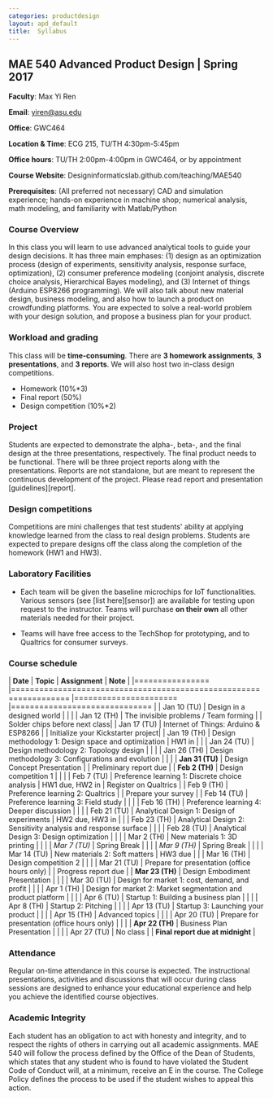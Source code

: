 ```yaml
---
categories: productdesign
layout: apd_default
title:  Syllabus
---
```


## MAE 540 Advanced Product Design | Spring 2017 

**Faculty**: Max Yi Ren 

**Email**: yiren@asu.edu 

**Office**: GWC464

**Location & Time**: ECG 215, TU/TH 4:30pm-5:45pm

**Office hours**: TU/TH 2:00pm-4:00pm in GWC464, or by appointment

**Course Website**: Designinformaticslab.github.com/teaching/MAE540

**Prerequisites**: (All preferred not necessary) CAD and simulation experience; 
hands-on experience in machine shop; numerical analysis, math modeling, and familiarity 
with Matlab/Python

### Course Overview

In this class you will learn to use advanced analytical tools to guide your design decisions. 
It has three main emphases: (1) design as an optimization process (design of experiments, sensitivity analysis,
response surface, optimization), (2) consumer preference modeling (conjoint analysis, discrete choice analysis,
Hierarchical Bayes modeling), and (3) 
Internet of things (Arduino ESP8266 programming). We will also talk about new material design, business modeling, 
and also how to launch a product on crowdfunding platforms. You are expected to solve a real-world problem with your 
design solution, and propose a business plan for your product.

### Workload and grading

This class will be **time-consuming**. There are **3 homework assignments**, **3 presentations**, and **3 reports**. We will also
host two in-class design competitions.

* Homework (10%*3)
* Final report (50%)
* Design competition (10%*2)

### Project

Students are expected to demonstrate the alpha-, beta-, and the final design at the three presentations, respectively.
The final product needs to be functional. There will be three project reports along with the presentations. Reports are 
not standalone, but are meant to represent the continuous development of the project. Please read report and presentation 
[guidelines][report]. 

### Design competitions

Competitions are mini challenges that test students' ability at applying knowledge learned from the class to real design
problems. Students are expected to prepare designs off the class along the completion of the homework (HW1 and HW3). 

### Laboratory Facilities

* Each team will be given the baseline microchips for IoT functionalities. Various sensors (see [list here][sensor]) are 
available for testing upon request to the instructor. Teams will purchase **on their own** all other materials needed for
their project.

* Teams will have free access to the TechShop for prototyping, and to Qualtrics for consumer surveys.

### Course schedule

| **Date**      	            | **Topic**                                                            	| **Assignment** 	        | **Note** 	                        |
|================               |==================================================================     |======================     |==============================     |
| Jan 10 (TU)	                | Design in a designed world                                      	|            	        |                           	|
| Jan 12 (TH)	                | The invisible problems / Team forming                             |            	        | Solder chips before next class|
| Jan 17 (TU)	                | Internet of Things: Arduino & ESP8266                            	|            	        | Initialize your Kickstarter project|
| Jan 19 (TH)	            | Design methodology 1: Design space and optimization             	| HW1 in      	        |      	                        |
| Jan 24 (TU)	            | Design methodology 2: Topology design                            	|            	        |      	                        |
| Jan 26 (TH)	            | Design methodology 3: Configurations and evolution               	|            	        |      	                        |
| **Jan 31 (TU)**           | Design Concept Presentation                                   	|            	        | Preliminary report due        |
| **Feb 2  (TH)**	        | Design competition 1                                            	|            	        |      	                        |
| Feb 7  (TU)	            | Preference learning 1: Discrete choice analysis                 	| HW1 due, HW2 in      	| Register on Qualtrics      	|
| Feb 9  (TH)	            | Preference learning 2: Qualtrics                  	            |            	        | Prepare your survey     	    |
| Feb 14 (TU)	            | Preference learning 3: Field study                                |            	        |      	                        |
| Feb 16 (TH)	            | Preference learning 4: Deeper discussion                         	|            	        |      	                        |
| Feb 21 (TU)	            | Analytical Design 1: Design of experiments                        | HW2 due, HW3 in      	|                           	|
| Feb 23 (TH)	            | Analytical Design 2: Sensitivity analysis and response surface    |            	        |                           	|
| Feb 28 (TU)	            | Analytical Design 3: Design optimization                          |            	        |                           	|
| Mar 2  (TH)	            | New materials 1: 3D printing                                      |            	        |                           	|
| *Mar 7  (TU)*	            | Spring Break                                                     	|            	        |                           	|
| *Mar 9  (TH)*	            | Spring Break                                                     	|            	        |                               |
| Mar 14 (TU)	            | New materials 2: Soft matters                                          	| HW3 due               |                           	|
| Mar 16 (TH)	            | Design competition 2                                   	|            	        |                            	|
| Mar 21 (TU)	            | Prepare for presentation (office hours only)                     	|            	        | Progress report due     	    |
| **Mar 23 (TH)**	        | Design Embodiment Presentation                                |              	        |                           	|
| Mar 30 (TU)	            | Design for market 1: cost, demand, and profit 	                |            	        |                           	|
| Apr 1  (TH)	            | Design for market 2: Market segmentation and product platform     |            	        |                           	|
| Apr 6  (TU)	            | Startup 1: Building a business plan                               |            	        |                            	|
| Apr 8  (TH)	            | Startup 2: Pitching                              	                |            	        |                            	|
| Apr 13 (TU)	            | Startup 3: Launching your product                                 |            	        |                            	|
| Apr 15 (TH)	            | Advanced topics                                      	            |            	        |                            	|
| Apr 20 (TU)	            | Prepare for presentation (office hours only)                    	|            	        |                            	|
| **Apr 22 (TH)**	            | Business Plan Presentation                                        |            	        |                            	|
| Apr 27 (TU)	            | No class                                                         	|            	        | **Final report due at midnight**             	|

### Attendance

Regular on-time attendance in this course is expected. The instructional presentations, 
activities and discussions that will occur during class sessions are designed to enhance
 your educational experience and help you achieve the identified course objectives.
 
### Academic Integrity

Each student has an obligation to act with honesty and integrity, and to respect the rights of others in carrying out all academic assignments. MAE 540 will follow the process defined by the Office of the Dean of Students, which states that any student who is found to have violated the Student Code of Conduct will, at a minimum, receive an E in the course. The College Policy defines the process to be used if the student wishes to appeal this action.

